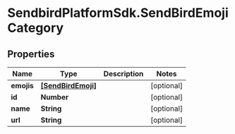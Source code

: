 # SendbirdPlatformSdk.SendBirdEmojiCategory

## Properties

Name | Type | Description | Notes
------------ | ------------- | ------------- | -------------
**emojis** | [**[SendBirdEmoji]**](SendBirdEmoji.md) |  | [optional] 
**id** | **Number** |  | [optional] 
**name** | **String** |  | [optional] 
**url** | **String** |  | [optional] 


